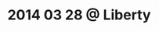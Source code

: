 ---
layout: blog
title: 2014 03 28 @ Liberty
category: blog
lat: 47.62352
lng: -122.3128
altitude: 129.4
image: https://s3-us-west-2.amazonaws.com/worldcup14/2014-03-28 19:46:46 PDT.jpg
observation: 20140328194646PDT
---